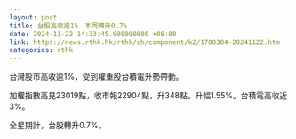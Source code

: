 ```yaml
---
layout: post
title: 台股高收逾1%　本周轉升0.7%
date: 2024-11-22 14:33:45.000000000 +08:00
link: https://news.rthk.hk/rthk/ch/component/k2/1780384-20241122.htm
categories: rthk
---
```


台灣股市高收逾1%，受到權重股台積電升勢帶動。

加權指數高見23019點，收市報22904點，升348點，升幅1.55%。台積電高收近3%。

全星期計，台股轉升0.7%。
